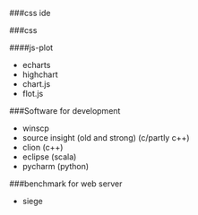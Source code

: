 
###css ide

###css

####js-plot

* echarts
* highchart
* chart.js
* flot.js

###Software for development

* winscp
* source insight (old and strong) (c/partly c++)
* clion (c++)
* eclipse (scala)
* pycharm (python)

###benchmark for web server

* siege 
